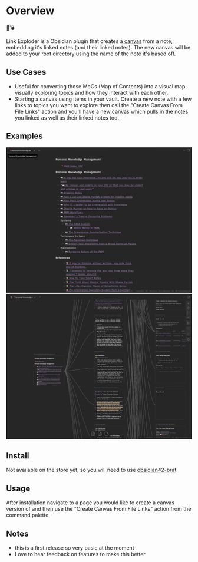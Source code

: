 # Overview

🔗💣

Link Exploder is a Obsidian plugin that creates a [canvas](https://obsidian.md/canvas) from a note, embedding it's linked notes (and their linked notes). The new canvas will be added to your root directory using the name of the note it's based off.

## Use Cases
- Useful for converting those MoCs (Map of Contents) into a visual map visually exploring topics and how they interact with each other.
- Starting a canvas using items in your vault. Create a new note with a few links to topics you want to explore then call the "Create Canvas From File Links" action and you'll have a new canvas which pulls in the notes you linked as well as their linked notes too.

## Examples

![Example](./images/example-1.png)
![Example](./images/example-2.png)

## Install

Not available on the store yet, so you will need to use [obsidian42-brat](https://github.com/TfTHacker/obsidian42-brat)

## Usage

After installation navigate to a page you would like to create a canvas version of and then use the "Create Canvas From File Links" action from the command palette

## Notes

- this is a first release so very basic at the moment
- Love to hear feedback on features to make this better.
